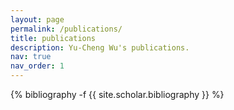 ```yaml
---
layout: page
permalink: /publications/
title: publications
description: Yu-Cheng Wu's publications.
nav: true
nav_order: 1
---
```

<!-- _pages/publications.md -->
<div class="publications">

{% bibliography -f {{ site.scholar.bibliography }} %}

</div>
